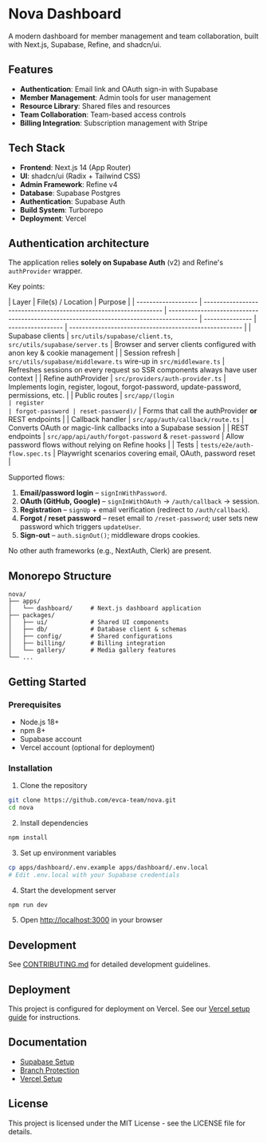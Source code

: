 # Nova Dashboard

A modern dashboard for member management and team collaboration, built with Next.js, Supabase, Refine, and shadcn/ui.

## Features

- **Authentication**: Email link and OAuth sign-in with Supabase
- **Member Management**: Admin tools for user management
- **Resource Library**: Shared files and resources
- **Team Collaboration**: Team-based access controls
- **Billing Integration**: Subscription management with Stripe

## Tech Stack

- **Frontend**: Next.js 14 (App Router)
- **UI**: shadcn/ui (Radix + Tailwind CSS)
- **Admin Framework**: Refine v4
- **Database**: Supabase Postgres
- **Authentication**: Supabase Auth
- **Build System**: Turborepo
- **Deployment**: Vercel

## Authentication architecture

The application relies **solely on Supabase Auth** (v2) and Refine's `authProvider` wrapper.

Key points:

| Layer               | File(s) / Location                                                | Purpose                                                                                 |
| ------------------- | ----------------------------------------------------------------- | --------------------------------------------------------------------------------------- | --------------- | ----------------- | ------------------------------------------------------ |
| Supabase clients    | `src/utils/supabase/client.ts`, `src/utils/supabase/server.ts`    | Browser and server clients configured with anon key & cookie management                 |
| Session refresh     | `src/utils/supabase/middleware.ts` wire-up in `src/middleware.ts` | Refreshes sessions on every request so SSR components always have user context          |
| Refine authProvider | `src/providers/auth-provider.ts`                                  | Implements login, register, logout, forgot-password, update-password, permissions, etc. |
| Public routes       | `src/app/(login                                                   | register                                                                                | forgot-password | reset-password)/` | Forms that call the authProvider **or** REST endpoints |
| Callback handler    | `src/app/auth/callback/route.ts`                                  | Converts OAuth or magic-link callbacks into a Supabase session                          |
| REST endpoints      | `src/app/api/auth/forgot-password` & `reset-password`             | Allow password flows without relying on Refine hooks                                    |
| Tests               | `tests/e2e/auth-flow.spec.ts`                                     | Playwright scenarios covering email, OAuth, password reset                              |

Supported flows:

1. **Email/password login** – `signInWithPassword`.
2. **OAuth (GitHub, Google)** – `signInWithOAuth` → `/auth/callback` → session.
3. **Registration** – `signUp` + email verification (redirect to `/auth/callback`).
4. **Forgot / reset password** – reset email to `/reset-password`; user sets new password which triggers `updateUser`.
5. **Sign-out** – `auth.signOut()`; middleware drops cookies.

No other auth frameworks (e.g., NextAuth, Clerk) are present.

## Monorepo Structure

```
nova/
├── apps/
│   └── dashboard/     # Next.js dashboard application
├── packages/
│   ├── ui/            # Shared UI components
│   ├── db/            # Database client & schemas
│   ├── config/        # Shared configurations
│   ├── billing/       # Billing integration
│   └── gallery/       # Media gallery features
└── ...
```

## Getting Started

### Prerequisites

- Node.js 18+
- npm 8+
- Supabase account
- Vercel account (optional for deployment)

### Installation

1. Clone the repository

```bash
git clone https://github.com/evca-team/nova.git
cd nova
```

2. Install dependencies

```bash
npm install
```

3. Set up environment variables

```bash
cp apps/dashboard/.env.example apps/dashboard/.env.local
# Edit .env.local with your Supabase credentials
```

4. Start the development server

```bash
npm run dev
```

5. Open [http://localhost:3000](http://localhost:3000) in your browser

## Development

See [CONTRIBUTING.md](CONTRIBUTING.md) for detailed development guidelines.

## Deployment

This project is configured for deployment on Vercel. See our [Vercel setup guide](.github/VERCEL_SETUP.md) for instructions.

## Documentation

- [Supabase Setup](.github/SUPABASE_SETUP.md)
- [Branch Protection](.github/BRANCH_PROTECTION.md)
- [Vercel Setup](.github/VERCEL_SETUP.md)

## License

This project is licensed under the MIT License - see the LICENSE file for details.
